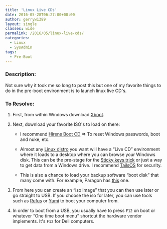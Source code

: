 ```yaml
---
title: 'Linux Live CDs'
date: 2016-05-28T06:27:00+00:00
author: gerryw1389
layout: single
classes: wide
permalink: /2016/05/linux-live-cds/
categories:
  - Linux
  - SysAdmin
tags:
  - Pre-Boot
---
```

<!--more-->

### Description:

Not sure why it took me so long to post this but one of my favorite things to do in the pre-boot environment is to launch linux live CD's.

### To Resolve:

1. First, from within Windows download [Xboot](https://sites.google.com/site/shamurxboot/).

2. Next, download your favorite ISO's to load on there:

   - I recommend [Hirens Boot CD](http://www.hirensbootcd.org/download/) => To reset Windows passwords, boot and nuke, etc.

   - Almost any [Linux distro](https://www.linux.com/learn/five-best-linux-live-cds) you want will have a &#8220;Live CD&#8221; environment where it loads to a desktop where you can browse your Windows disk. This can be the pre-stage for the [Sticky keys trick](https://automationadmin.com/2016/05/reset-windows-password/) or just a way to get data from a Windows drive. I recommend [TailsOS](https://tails.boum.org/) for security.

   - This is also a chance to load your backup software &#8220;boot disk&#8221; that many come with. For example, Paragon has [this](https://www.paragon-software.com/home/rk-free/) one.

3. From here you can create an &#8220;iso image&#8221; that you can then use later or go straight to USB. If you choose the iso for later, you can use tools such as [Rufus](https://rufus.akeo.ie/) or [Yumi](http://www.pendrivelinux.com/yumi-multiboot-usb-creator/) to boot your computer from.

4. In order to boot from a USB, you usually have to press `F12` on boot or whatever &#8220;One time boot menu&#8221; shortcut the hardware vendor implements. It's `F12` for Dell computers.